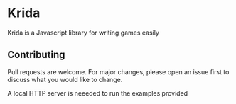 # Krida
Krida is a Javascript library for writing games easily

## Contributing
Pull requests are welcome. For major changes, please open an issue first to discuss what you would like to change.

A local HTTP server is neeeded to run the examples provided 